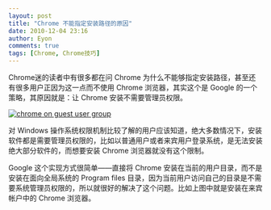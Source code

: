 ```yaml
---
layout: post
title: "Chrome 不能指定安装路径的原因"
date: 2010-12-04 23:16
author: Eyon
comments: true
tags: [Chrome, Chrome技巧]
---
```

Chrome迷的读者中有很多都在问 Chrome 为什么不能够指定安装路径，甚至还有很多用户正因为这一点而不使用 Chrome 浏览器，其实这个是 Google 的一个策略，其原因就是：让 Chrome 安装不需要管理员权限。

<a href="http://img.chromi.org/2010/12/chrome-on-guest-user-group.png">![](http://img.chromi.org/2010/12/chrome-on-guest-user-group-550x436.png "chrome on guest user group")</a>

对 Windows 操作系统权限机制比较了解的用户应该知道，绝大多数情况下，安装软件都是需要管理员权限的，比如以普通用户或者来宾用户登录系统，是无法安装绝大部分软件的，而想要安装 Chrome 浏览器就没有这个限制。

Google 这个实现方式很简单——直接将 Chrome 安装在当前的用户目录，而不是安装在面向全局系统的 Program files 目录，因为当前用户访问自己的目录是不需要系统管理员权限的，所以就很好的解决了这个问题。比如上图中就是安装在来宾帐户中的 Chrome 浏览器。
